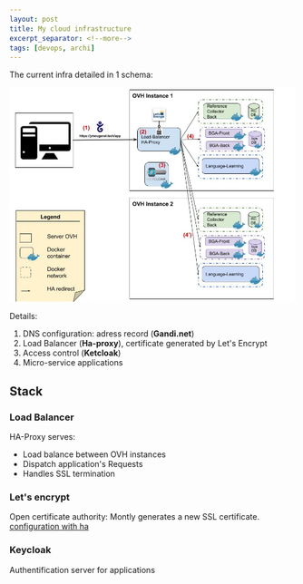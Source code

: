 ```yaml
---
layout: post
title: My cloud infrastructure
excerpt_separator: <!--more-->
tags: [devops, archi]
---
```


The current infra detailed in 1 schema:
<!--more-->
![structure](../assets/archi_cloud.jpg)

Details:
1. DNS configuration: adress record (**Gandi.net**)
2. Load Balancer (**Ha-proxy**), certificate generated by Let's Encrypt
3. Access control (**Ketcloak**)
4. Micro-service applications

## Stack

### Load Balancer

HA-Proxy serves:
* Load balance between OVH instances
* Dispatch application's Requests
* Handles SSL termination

### Let's encrypt
Open certificate authority: Montly generates a new SSL certificate.
[configuration with ha](https://serversforhackers.com/c/letsencrypt-with-haproxy)

### Keycloak
Authentification server for applications
